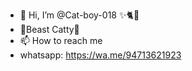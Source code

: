 - 👋 Hi, I’m @Cat-boy-018 ✨🐈💫
- 💫Beast Catty💫
- 📫 How to reach me
- whatsapp:
https://wa.me/94713621923

<!---
Cat-boy-018/Cat-boy-018 is a ✨ special ✨ repository because its `README.md` (this file) appears on your GitHub profile.
You can click the Preview link to take a look at your changes.
--->
